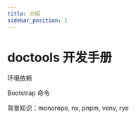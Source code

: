 ```yaml
---
title: 介绍
sidebar_position: 1
---
```


# doctools 开发手册

环境依赖

Bootstrap 命令

背景知识：monorepo, nx, pnpm, venv, rye
